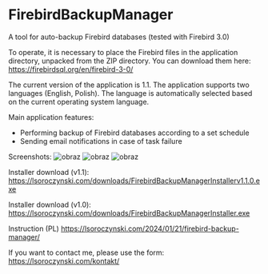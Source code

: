 # FirebirdBackupManager

A tool for auto-backup Firebird databases (tested with Firebird 3.0)

To operate, it is necessary to place the Firebird files in the application directory, unpacked from the ZIP directory. You can download them here:
https://firebirdsql.org/en/firebird-3-0/

The current version of the application is 1.1.
The application supports two languages (English, Polish). The language is automatically selected based on the current operating system language.

Main application features:
- Performing backup of Firebird databases according to a set schedule
- Sending email notifications in case of task failure


Screenshots:
![obraz](https://github.com/lukaszpl/FirebirdBackupManager/assets/15281422/4d5a4bed-eccd-40ee-ac89-d5f1645a110f)
![obraz](https://github.com/lukaszpl/FirebirdBackupManager/assets/15281422/984dcde2-b218-478e-b751-ed6bd212ee0d)
![obraz](https://github.com/lukaszpl/FirebirdBackupManager/assets/15281422/73d35f6d-a29e-4301-8ae4-ae673a53fc1e)



Installer download (v1.1):
https://lsoroczynski.com/downloads/FirebirdBackupManagerInstallerv1.1.0.exe

Installer download (v1.0):
https://lsoroczynski.com/downloads/FirebirdBackupManagerInstaller.exe

Instruction (PL)
https://lsoroczynski.com/2024/01/21/firebird-backup-manager/

If you want to contact me, please use the form: https://lsoroczynski.com/kontakt/
